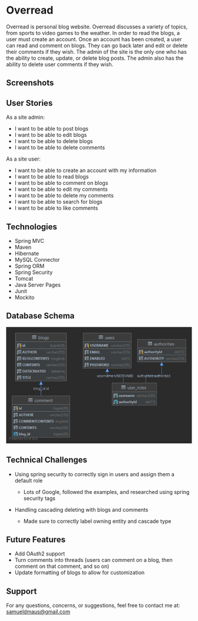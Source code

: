 # Overread

Overread is personal blog website. Overread discusses a variety of topics, from sports to video games to the weather. In order to read the blogs, a user must create an account. Once an account has been created, a user can read and comment on blogs.
They can go back later and edit or delete their comments if they wish. The admin of the site is the only one who has the ability to create, update, or delete blog posts. The admin also has the ability to delete user comments if they wish.

## Screenshots

## User Stories

As a site admin:
- I want to be able to post blogs
- I want to be able to edit blogs
- I want to be able to delete blogs
- I want to be able to delete comments

As a site user:
- I want to be able to create an account with my information
- I want to be able to read blogs
- I want to be able to comment on blogs
- I want to be able to edit my comments
- I want to be able to delete my comments
- I want to be able to search for blogs
- I want to be able to like comments


## Technologies
- Spring MVC
- Maven
- Hibernate
- MySQL Connector
- Spring ORM
- Spring Security
- Tomcat
- Java Server Pages
- Junit
- Mockito

## Database Schema

![db_schema](WebContent/resources/images/overread_db_schema.png)

## Technical Challenges

- Using spring security to correctly sign in users and assign them a default role
	- Lots of Google, followed the examples, and researched using spring security tags

- Handling cascading deleting with blogs and comments
	- Made sure to correctly label owning entity and cascade type

## Future Features

- Add OAuth2 support
- Turn comments into threads (users can comment on a blog, then comment on that comment, and so on)
- Update formatting of blogs to allow for customization

## Support

For any questions, concerns, or suggestions, feel free to contact me at: samueldmaus@gmail.com